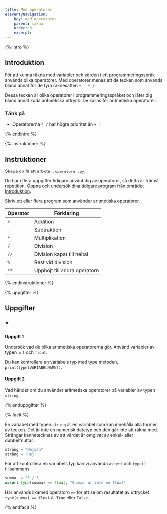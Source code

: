 ```yaml
---
title: Med operatorer
eleventyNavigation:
    key: med operatorer
    parent: räkna
    order: 3
    excerpt: 
---
```


{% intro %}

## Introduktion

För att kunna räkna med variabler och värden i ett programmeringsspråk används olika operatorer.
Med operatorer menas att de tecken som används bland annat för de fyra räknesätten ```+ - * /```.

Dessa tecken är olika operatorer i programmeringsspråket och låter dig bland annat koda aritmetiska uttryck. De kallas för aritmetiska operatorer.

### Tänk på

- Operatorerna ```* /``` har högre prioritet än ```+ -```

{% endintro %}

{% instruktioner %}

## Instruktioner

Skapa en fil att arbeta i, ```operatorer.py```.

Du har i flera uppgifter tidigare använt dig av operatorer, så detta är främst repetition. Öppna och undersök dina tidigare program från området [Introduktion](/variabler/introduktion).

Skriv ett eller flera program som använder aritmetiska operatorer.

|Operator|Förklaring|
|---|---|
|`+`|Addition|
|`-`|Subtraktion|
|`*`|Multiplikation|
|`/`|Division|
|`//`|Division kapat till heltal|
|`%`|Rest vid division|
|`**`|Upphöjt till andra operatorn|

{% endinstruktioner %}

{% uppgifter %}

## Uppgifter
### ⭐
#### Uppgift 1

Undersök vad de olika aritmetiska operatorerna gör.
Använd variabler av typen ```int``` och ```float```.

Du kan kontrollera en variabels typ med type metoden, ```print(type(VARIABELNAMN))```.

#### Uppgift 2

Vad händer om du använder aritmetiska operatorer på variabler av typen ```string```.

{% enduppgifter %}

{% facit %}

En variabel med typen ```string``` är en variabel som kan innehålla alla former av tecken. Det är inte en numerisk datatyp och den går inte att räkna med.
Strängar kännetecknas av att värdet är omgivet av enkel- eller dubbelfnuttar.

```python
sträng = "Hejsan"
sträng = 'Hej'
```

För att kontrollera en variabels typ kan vi använda ```assert``` och ```type()``` tillsammans. 
```python
summa  = 23 / 3
assert type(summa) == float, "Summan är inte en float"
```

Här används likamed operatorn ```==``` för att se om resultatet av uttrycket ```type(summa) == float``` är ```True``` eller ```False```.

{% endfacit %}